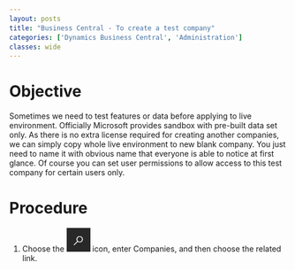 ```yaml
---
layout: posts
title: "Business Central - To create a test company"
categories: ['Dynamics Business Central', 'Administration']
classes: wide
---
```


# Objective
Sometimes we need to test features or data before applying to live environment. Officially Microsoft provides sandbox with pre-built data set only. As there is no extra license required for creating another companies, we can simply copy whole live environment to new blank company. You just need to name it with obvious name that everyone is able to notice at first glance. Of course you can set user permissions to allow access to this test company for certain users only.
# Procedure
1. Choose the ![Alt](/assets/images/icon_search.png "Search Icon") icon, enter Companies, and then choose the related link.